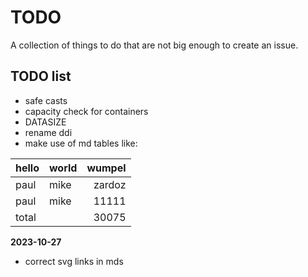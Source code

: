 # TODO

A collection of things to do that are not big enough to create an issue.

## TODO list

-   safe casts
-   capacity check for containers
-   DATASIZE
-   rename ddi
- make use of md tables like:

|hello|world|wumpel| 
|:--|:--|--:|
|paul|mike|zardoz|
|paul|mike|11111|
|total||30075|

**2023-10-27**
-   correct svg links in mds

